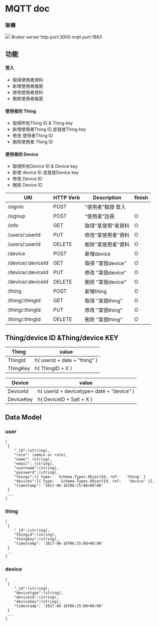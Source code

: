 MQTT doc
===

### 架構
![](https://i.imgur.com/N8HSZc2.png)
Broker server 
http port:3000
mqtt port:1883

## 功能
#### 登入
- 取得使用者資料
- 新增使用者帳密
- 修改使用者資料
- 刪除使用者帳密

#### 使用者的 Thing
- 取得所有Thing ID & Thing key
- 新增使用者Thing ID,並發放Thing key
- 修改 使用者Thing ID
- 刪除使用者 Thing ID
#### 使用者的 Device
- 取得所有Device ID & Device key
- 新增 device ID 並發放Device key
- 修改 Device ID
- 刪除 Device ID


| 	URI  			| HTTP Verb | Description   |finish|
| -------- 			| --------  | --------       |------|
| /signin       | POST      | "使用者"驗證 登入   |
| /signup      | POST      | "使用者"註冊      |O|
| /info    | GET       | 取得"某使用"者資料 |O|
| /users/:userId	| PUT		| 修改"某使用者"資料 |O|
| /users/:userId	| DELETE		| 刪除"某使用者"資料 |O|
| /device          | POST      |  新增device |O|
| /device/:deviceId        | GET       | 取得 "某個device"|O|
| /device/:deviceId        | PUT       | 修改 "某個device"|O|
| /device/:deviceId        | DELETE       | 刪除 "某個device"|O|
| /thing          | POST      |  新增thing |O|
| /thing/:thingId        | GET       | 取得 "某個thing"|O|
| /thing/:thingId        | PUT       | 修改 "某個thing"|O|
| /thing/:thingId        | DELETE       | 刪除 "某個thing"|O|

## Thing/device ID &Thing/device KEY

|  Thing   | value | 
| -------- | -------- | 
|  ThingId | h( userid + date + ”thing” ) | 
| ThingKey | h( ThingID + X )| 

|  Device   | value | 
| -------- | -------- | 
|  DeviceId | h( userid + devicetype+ date + ”device” )| 
| DeviceKey |h( DeviceID + Salt + X )| 



## Data Model
### user
```
[
 {
	"_id":(strring),
	"role": (admin or role),
	"name": (string),
	"email": (string),
	"username":(string),
	"password":(string),
	"things":[{ type:   Schema.Types.ObjectId, ref:   'thing' }
	"devices":[{ type:   Schema.Types.ObjectId, ref:   'device' }],
	"timestamp": '2017-06-16T06:25:08+00:00'
 }
 ...
]
```

### thing
```
[
 {
	"_id":(strring),
	"thingid":(string),
	"thingkey":(string),
	"timestamp": '2017-06-16T06:25:08+00:00'
 }
 ...
]
```
### device
```
[
 {
	"_id":(strring),
	"devicetype":(string),
	"deviceid":(string),
	"devicekey":(string),
	"timestamp": '2017-06-16T06:25:08+00:00'
 }
 ...
]
```
